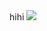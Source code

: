 <html>
  <head>
    
  </head>
<body>
hihi
<img id="image" src="insert gif here"/>
<link rel="stylesheet" href="assets/css/style.css">
</body>

</html>
